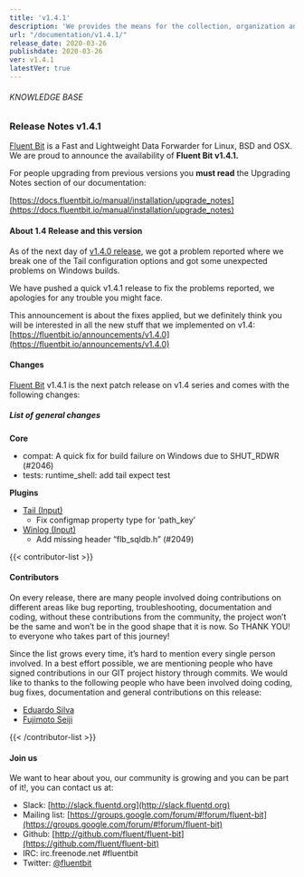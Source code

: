 ```yaml
---
title: 'v1.4.1'
description: 'We provides the means for the collection, organization and computerized retrieval of knowledgeand Lightweight Data Forwarder for Linux, BSD and OSX. We are proud to announce the availability of Fluent Bit v1.4.1.'
url: "/documentation/v1.4.1/"
release_date: 2020-03-26
publishdate: 2020-03-26
ver: v1.4.1
latestVer: true
---
```


###### KNOWLEDGE BASE

### Release Notes v1.4.1

[Fluent Bit](https://fluentbit.io/) is a Fast and Lightweight Data Forwarder for Linux, BSD and OSX. We are proud to announce the availability of **Fluent Bit v1.4.1.**

For people upgrading from previous versions you **must read** the Upgrading Notes section of our documentation:

[https://docs.fluentbit.io/manual/installation/upgrade_notes](https://docs.fluentbit.io/manual/installation/upgrade_notes)

#### About 1.4 Release and this version

As of the next day of [v1.4.0 release](https://fluentbit.io/announcements/v1.4.0), we got a problem reported where we break one of the Tail configuration options and got some unexpected problems on Windows builds.

We have pushed a quick v1.4.1 release to fix the problems reported, we apologies for any trouble you might face.

This announcement is about the fixes applied, but we definitely think you will be interested in all the new stuff that we implemented on v1.4: [https://fluentbit.io/announcements/v1.4.0](https://fluentbit.io/announcements/v1.4.0)

#### Changes

[Fluent Bit](https://fluentbit.io) v1.4.1 is the next patch release on v1.4 series and comes with the following changes:

##### List of general changes


**Core**

* compat: A quick fix for build failure on Windows due to SHUT_RDWR (#2046)
* tests: runtime_shell: add tail expect test



**Plugins**

* [Tail (Input)](https://docs.fluentbit.io/manual/input/tail/)
  * Fix configmap property type for ‘path_key’
* [Winlog (Input)](https://docs.fluentbit.io/manual/input/winlog/)
  * Add missing header “flb_sqldb.h” (#2049)


{{< contributor-list >}}

#### Contributors

On every release, there are many people involved doing contributions on different areas like bug reporting, troubleshooting, documentation and coding, without these contributions from the community, the project won’t be the same and won’t be in the good shape that it is now. So THANK YOU! to everyone who takes part of this journey!

Since the list grows every time, it’s hard to mention every single person involved. In a best effort possible, we are mentioning people who have signed contributions in our GIT project history through commits. We would like to thanks to the following people who have been involved doing coding, bug fixes, documentation and general contributions on this release:

* [Eduardo Silva](https://github.com/edsiper)
* [Fujimoto Seiji](https://github.com/fujimotos)

{{< /contributor-list >}}

#### Join us

We want to hear about you, our community is growing and you can be part of it!, you can contact us at:

* Slack: [http://slack.fluentd.org](http://slack.fluentd.org)
* Mailing list: [https://groups.google.com/forum/#!forum/fluent-bit](https://groups.google.com/forum/#!forum/fluent-bit)
* Github: [http://github.com/fluent/fluent-bit](https://github.com/fluent/fluent-bit)
* IRC: irc.freenode.net #fluentbit
* Twitter: [@fluentbit](https://twitter.com/fluentbit)